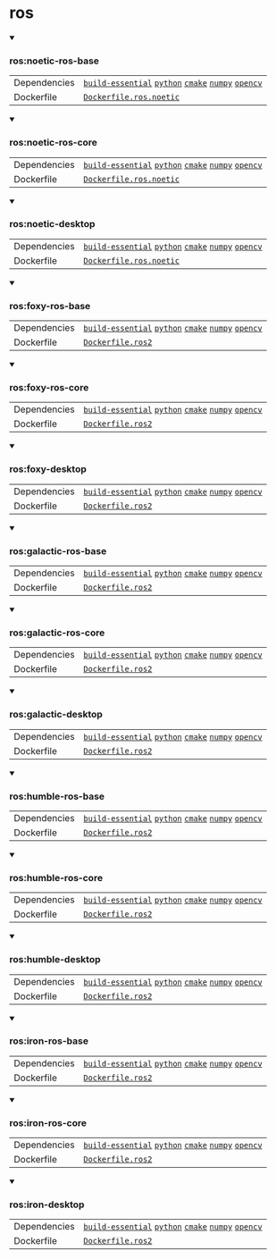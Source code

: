 # ros

<details open>
<summary><h3>ros:noetic-ros-base</h3></summary>

|            |            |
|------------|------------|
| Dependencies | [`build-essential`](/packages/build-essential) [`python`](/packages/python) [`cmake`](/packages/cmake/cmake_pip) [`numpy`](/packages/numpy) [`opencv`](/packages/opencv) |
| Dockerfile | [`Dockerfile.ros.noetic`](Dockerfile.ros.noetic) |
</details>
<details open>
<summary><h3>ros:noetic-ros-core</h3></summary>

|            |            |
|------------|------------|
| Dependencies | [`build-essential`](/packages/build-essential) [`python`](/packages/python) [`cmake`](/packages/cmake/cmake_pip) [`numpy`](/packages/numpy) [`opencv`](/packages/opencv) |
| Dockerfile | [`Dockerfile.ros.noetic`](Dockerfile.ros.noetic) |
</details>
<details open>
<summary><h3>ros:noetic-desktop</h3></summary>

|            |            |
|------------|------------|
| Dependencies | [`build-essential`](/packages/build-essential) [`python`](/packages/python) [`cmake`](/packages/cmake/cmake_pip) [`numpy`](/packages/numpy) [`opencv`](/packages/opencv) |
| Dockerfile | [`Dockerfile.ros.noetic`](Dockerfile.ros.noetic) |
</details>
<details open>
<summary><h3>ros:foxy-ros-base</h3></summary>

|            |            |
|------------|------------|
| Dependencies | [`build-essential`](/packages/build-essential) [`python`](/packages/python) [`cmake`](/packages/cmake/cmake_pip) [`numpy`](/packages/numpy) [`opencv`](/packages/opencv) |
| Dockerfile | [`Dockerfile.ros2`](Dockerfile.ros2) |
</details>
<details open>
<summary><h3>ros:foxy-ros-core</h3></summary>

|            |            |
|------------|------------|
| Dependencies | [`build-essential`](/packages/build-essential) [`python`](/packages/python) [`cmake`](/packages/cmake/cmake_pip) [`numpy`](/packages/numpy) [`opencv`](/packages/opencv) |
| Dockerfile | [`Dockerfile.ros2`](Dockerfile.ros2) |
</details>
<details open>
<summary><h3>ros:foxy-desktop</h3></summary>

|            |            |
|------------|------------|
| Dependencies | [`build-essential`](/packages/build-essential) [`python`](/packages/python) [`cmake`](/packages/cmake/cmake_pip) [`numpy`](/packages/numpy) [`opencv`](/packages/opencv) |
| Dockerfile | [`Dockerfile.ros2`](Dockerfile.ros2) |
</details>
<details open>
<summary><h3>ros:galactic-ros-base</h3></summary>

|            |            |
|------------|------------|
| Dependencies | [`build-essential`](/packages/build-essential) [`python`](/packages/python) [`cmake`](/packages/cmake/cmake_pip) [`numpy`](/packages/numpy) [`opencv`](/packages/opencv) |
| Dockerfile | [`Dockerfile.ros2`](Dockerfile.ros2) |
</details>
<details open>
<summary><h3>ros:galactic-ros-core</h3></summary>

|            |            |
|------------|------------|
| Dependencies | [`build-essential`](/packages/build-essential) [`python`](/packages/python) [`cmake`](/packages/cmake/cmake_pip) [`numpy`](/packages/numpy) [`opencv`](/packages/opencv) |
| Dockerfile | [`Dockerfile.ros2`](Dockerfile.ros2) |
</details>
<details open>
<summary><h3>ros:galactic-desktop</h3></summary>

|            |            |
|------------|------------|
| Dependencies | [`build-essential`](/packages/build-essential) [`python`](/packages/python) [`cmake`](/packages/cmake/cmake_pip) [`numpy`](/packages/numpy) [`opencv`](/packages/opencv) |
| Dockerfile | [`Dockerfile.ros2`](Dockerfile.ros2) |
</details>
<details open>
<summary><h3>ros:humble-ros-base</h3></summary>

|            |            |
|------------|------------|
| Dependencies | [`build-essential`](/packages/build-essential) [`python`](/packages/python) [`cmake`](/packages/cmake/cmake_pip) [`numpy`](/packages/numpy) [`opencv`](/packages/opencv) |
| Dockerfile | [`Dockerfile.ros2`](Dockerfile.ros2) |
</details>
<details open>
<summary><h3>ros:humble-ros-core</h3></summary>

|            |            |
|------------|------------|
| Dependencies | [`build-essential`](/packages/build-essential) [`python`](/packages/python) [`cmake`](/packages/cmake/cmake_pip) [`numpy`](/packages/numpy) [`opencv`](/packages/opencv) |
| Dockerfile | [`Dockerfile.ros2`](Dockerfile.ros2) |
</details>
<details open>
<summary><h3>ros:humble-desktop</h3></summary>

|            |            |
|------------|------------|
| Dependencies | [`build-essential`](/packages/build-essential) [`python`](/packages/python) [`cmake`](/packages/cmake/cmake_pip) [`numpy`](/packages/numpy) [`opencv`](/packages/opencv) |
| Dockerfile | [`Dockerfile.ros2`](Dockerfile.ros2) |
</details>
<details open>
<summary><h3>ros:iron-ros-base</h3></summary>

|            |            |
|------------|------------|
| Dependencies | [`build-essential`](/packages/build-essential) [`python`](/packages/python) [`cmake`](/packages/cmake/cmake_pip) [`numpy`](/packages/numpy) [`opencv`](/packages/opencv) |
| Dockerfile | [`Dockerfile.ros2`](Dockerfile.ros2) |
</details>
<details open>
<summary><h3>ros:iron-ros-core</h3></summary>

|            |            |
|------------|------------|
| Dependencies | [`build-essential`](/packages/build-essential) [`python`](/packages/python) [`cmake`](/packages/cmake/cmake_pip) [`numpy`](/packages/numpy) [`opencv`](/packages/opencv) |
| Dockerfile | [`Dockerfile.ros2`](Dockerfile.ros2) |
</details>
<details open>
<summary><h3>ros:iron-desktop</h3></summary>

|            |            |
|------------|------------|
| Dependencies | [`build-essential`](/packages/build-essential) [`python`](/packages/python) [`cmake`](/packages/cmake/cmake_pip) [`numpy`](/packages/numpy) [`opencv`](/packages/opencv) |
| Dockerfile | [`Dockerfile.ros2`](Dockerfile.ros2) |
</details>
